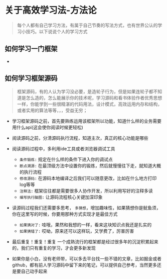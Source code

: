 # 关于高效学习法-方法论
> 每个人都有自己学习方法，有属于自己节奏的写法方式，也有世界公认的学习小技巧。以下说说个人的学习方式

## 如何学习一门框架
* 

## 如何学习框架源码
> 框架源码，有的人认为学习没必要，是造轮子行为，但是如果连轮子都不知道是怎么造的，怎么能展示你的技术呢，学习源码和看书体验作者优秀思想一样，你能学到一些很精湛的代码用法，设计模式，高效运用内存和结构，或者实用的算法等等，，，受益无穷；

* 学习框架源码之前，首先要熟练运用该框架所以功能，知道什么样的业务需要用什么api(这会使你阅读时候更轻松)

* 阅读源码之前，分清源码执行流程，知道主次，真正的核心功能是哪些

* 阅读源码过程中，多利用ide工具或者浏览器调试工具
    - ``条件锻炼:`` 规定在什么样的条件下进入你的调试点
    - ``断点溯源:`` 在最顶级方法中设置你的锻炼，然后就慢慢往下走，就知道大概的执行流程
    - ``修改源码:`` 在源码本地编译之后我们可以随意更改，比如在什么地方打印log等等
    - ``注释法:`` 框架往往都是需要很多人协作开发，所以利用写好的注释多读
    - ``编写执行脑图:`` 让源码流程核心关键加深印象

* 读源码过程我们还需要多思考， ``多猜想``，增加趣味性，如果猜想你是鱿鱼须，你在这里写的时候，你要用那种方式实现才是最佳方式
    - ``如果猜对了:`` 哇哦，果然和我想的一样，看来这块知识点我还是扎实的
    - ``如果猜错了:`` 哎呦，原来还可以这样玩，又学费了，厉害厉害
* 最后重复！重复！重复 一个成熟流行的框架都是经过很多年的沉淀积累起来的，我们只有重复的学习，才会更多新发现

* 如果你是小白，没有老师带，可以多去平台找一些不错的文章，比如掘金或者github，都有前人学习源码中留下来的笔记，可以提供自己参考，当然更多还是要自己动手起来

